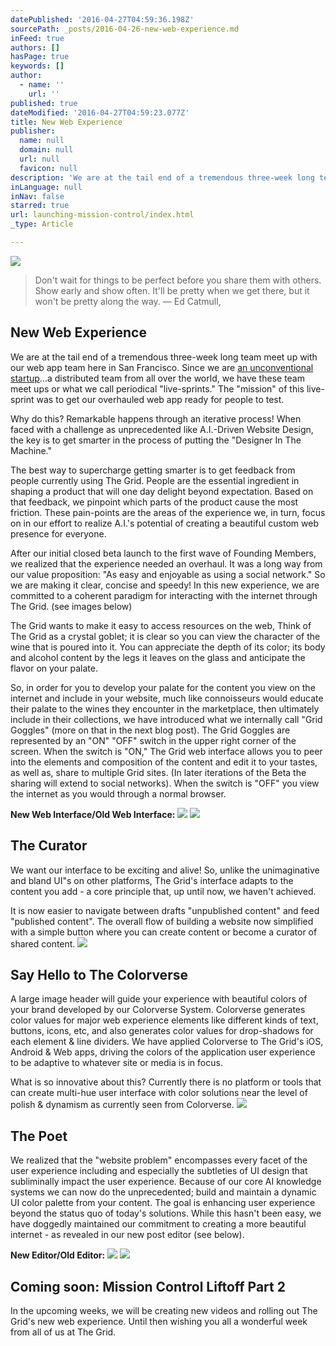 ```yaml
---
datePublished: '2016-04-27T04:59:36.198Z'
sourcePath: _posts/2016-04-26-new-web-experience.md
inFeed: true
authors: []
hasPage: true
keywords: []
author:
  - name: ''
    url: ''
published: true
dateModified: '2016-04-27T04:59:23.077Z'
title: New Web Experience
publisher:
  name: null
  domain: null
  url: null
  favicon: null
description: 'We are at the tail end of a tremendous three-week long team meet up with our web app team here in San Francisco. Since we are an unconventional startup...a distributed team from all over the world, we have these team meet ups or what we call periodical “live-sprints.” The “mission” of this live-sprint was to get our overhauled web app ready for people to test.'
inLanguage: null
inNav: false
starred: true
url: launching-mission-control/index.html
_type: Article

---
```

![](https://the-grid-user-content.s3-us-west-2.amazonaws.com/f18025f6-0a71-4fa9-9629-3a1b6c226727.jpg)

> Don't wait for things to be perfect before you share them with others. Show early and show often. It'll be pretty when we get there, but it won't be pretty along the way. ― Ed Catmull,

## New Web Experience

We are at the tail end of a tremendous three-week long team meet up with our web app team here in San Francisco. Since we are [an unconventional startup][0]...a distributed team from all over the world, we have these team meet ups or what we call periodical "live-sprints." The "mission" of this live-sprint was to get our overhauled web app ready for people to test.

Why do this? Remarkable happens through an iterative process! When faced with a challenge as unprecedented like A.I.-Driven Website Design, the key is to get smarter in the process of putting the "Designer In The Machine."

The best way to supercharge getting smarter is to get feedback from people currently using The Grid. People are the essential ingredient in shaping a product that will one day delight beyond expectation. Based on that feedback, we pinpoint which parts of the product cause the most friction. These pain-points are the areas of the experience we, in turn, focus on in our effort to realize A.I.'s potential of creating a beautiful custom web presence for everyone.

After our initial closed beta launch to the first wave of Founding Members, we realized that the experience needed an overhaul. It was a long way from our value proposition: "As easy and enjoyable as using a social network." So we are making it clear, concise and speedy! In this new experience, we are committed to a coherent paradigm for interacting with the internet through The Grid. (see images below)

The Grid wants to make it easy to access resources on the web, Think of The Grid as a crystal goblet; it is clear so you can view the character of the wine that is poured into it. You can appreciate the depth of its color; its body and alcohol content by the legs it leaves on the glass and anticipate the flavor on your palate.

So, in order for you to develop your palate for the content you view on the internet and include in your website, much like connoisseurs would educate their palate to the wines they encounter in the marketplace, then ultimately include in their collections, we have introduced what we internally call "Grid Goggles" (more on that in the next blog post). The Grid Goggles are represented by an "ON" "OFF" switch in the upper right corner of the screen. When the switch is "ON," The Grid web interface allows you to peer into the elements and composition of the content and edit it to your tastes, as well as, share to multiple Grid sites. (In later iterations of the Beta the sharing will extend to social networks). When the switch is "OFF" you view the internet as you would through a normal browser.

**New Web Interface/Old Web Interface:**
![](https://s3-us-west-2.amazonaws.com/the-grid-img/p/e186977abefe1fc0f3c93889c06ed36599825189.png)
![](https://s3-us-west-2.amazonaws.com/the-grid-img/p/96d9fb488f40e9874fb36617fcb06073c07614a9.png)

## The Curator

We want our interface to be exciting and alive! So, unlike the unimaginative and bland UI"s on other platforms, The Grid's interface adapts to the content you add - a core principle that, up until now, we haven't achieved.

It is now easier to navigate between drafts "unpublished content" and feed "published content". The overall flow of building a website now simplified with a simple button where you can create content or become a curator of shared content.
![](https://the-grid-user-content.s3-us-west-2.amazonaws.com/9f6f0f08-9c12-4f04-ba94-15d8f12fe29a.jpg)

## Say Hello to The Colorverse

A large image header will guide your experience with beautiful colors of your brand developed by our Colorverse System. Colorverse generates color values for major web experience elements like different kinds of text, buttons, icons, etc, and also generates color values for drop-shadows for each element & line dividers. We have applied Colorverse to The Grid's iOS, Android & Web apps, driving the colors of the application user experience to be adaptive to whatever site or media is in focus.

What is so innovative about this? Currently there is no platform or tools that can create multi-hue user interface with color solutions near the level of polish & dynamism as currently seen from Colorverse.
![](https://the-grid-user-content.s3-us-west-2.amazonaws.com/ae0801bd-4d8d-4548-a664-127772193330.png)

## The Poet

We realized that the "website problem" encompasses every facet of the user experience including and especially the subtleties of UI design that subliminally impact the user experience. Because of our core AI knowledge systems we can now do the unprecedented; build and maintain a dynamic UI color palette from your content. The goal is enhancing user experience beyond the status quo of today's solutions. While this hasn't been easy, we have doggedly maintained our commitment to creating a more beautiful internet - as revealed in our new post editor (see below).

**New Editor/Old Editor:**
![](https://s3-us-west-2.amazonaws.com/the-grid-img/p/95b41d2e3bb52e98b2c3691dc7b9bd33260332e1.png)
![](https://the-grid-user-content.s3-us-west-2.amazonaws.com/c7ea76b2-854c-4972-9bc5-cd2bbeb50e26.png)

## Coming soon: Mission Control Liftoff Part 2

In the upcoming weeks, we will be creating new videos and rolling out The Grid's new web experience. Until then wishing you all a wonderful week from all of us at The Grid.

[0]: https://blog.thegrid.io/an-unconventional-startup/